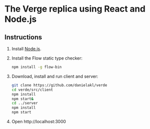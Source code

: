 # The Verge replica using React and Node.js

## Instructions
1. Install [Node.js](https://nodejs.org/en/).
2. Install the Flow static type checker:
    ```sh
    npm install -g flow-bin
    ```
3. Download, install and run client and server:
    ```sh
    git clone https://github.com/danielakl/verde
    cd verde/src/client
    npm install
    npm start&
    cd ../server
    npm install
    npm start
    ```

4. Open http://localhost:3000
